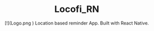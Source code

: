 <h1 align="center"> Locofi_RN </h1>

<p align="center">
  [!](Logo.png )
  Location based reminder App. Built with React Native.
</p>
